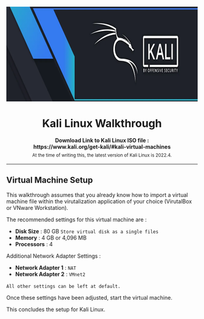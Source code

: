 <br><h1 align="center"><img height="250" src="../Images/KaliLinuxLogo.png" /><br><br> Kali Linux Walkthrough</h1>

<p align="center">
  <b>Download Link to Kali Linux ISO file : <br> https://www.kali.org/get-kali/#kali-virtual-machines</b>
  <br>
  <sub>At the time of writing this, the latest version of Kali Linux is 2022.4.<sub>
</p>

---
## Virtual Machine Setup

This walkthrough assumes that you already know how to import a virtual machine file within the virutalization application of your choice (VirutalBox or VNware Workstation).
    
The recommended settings for this virtual machine are :

* **Disk Size** : 80 GB `Store virtual disk as a single files`
* **Memory** : 4 GB or 4,096 MB
* **Processors** : 4

Additional Network Adapter Settings :

* **Network Adapter 1** : `NAT`
* **Network Adapter 2** : `VMnet2`

`All other settings can be left at default.`
    
Once these settings have been adjusted, start the virtual machine.

This concludes the setup for Kali Linux.
